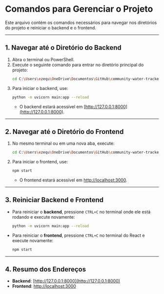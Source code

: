 # Comandos para Gerenciar o Projeto

Este arquivo contém os comandos necessários para navegar nos diretórios do projeto e reiniciar o backend e o frontend.

---

## 1. Navegar até o Diretório do Backend
1. Abra o terminal ou PowerShell.
2. Execute o seguinte comando para entrar no diretório principal do projeto:
   ```bash
   cd C:\Users\ezequ\OneDrive\Documentos\GitHub\community-water-tracker
   ```
3. Para iniciar o backend, use:
   ```bash
   python -m uvicorn main:app --reload
   ```
   - O backend estará acessível em [http://127.0.0.1:8000](http://127.0.0.1:8000).

---

## 2. Navegar até o Diretório do Frontend
1. No mesmo terminal ou em uma nova aba, execute:
   ```bash
   cd C:\Users\ezequ\OneDrive\Documentos\GitHub\community-water-tracker\water-consumption-bot
   ```
2. Para iniciar o frontend, use:
   ```bash
   npm start
   ```
   - O frontend estará acessível em [http://localhost:3000](http://localhost:3000).

---

## 3. Reiniciar Backend e Frontend
- Para reiniciar o **backend**, pressione `CTRL+C` no terminal onde ele está rodando e execute novamente:
  ```bash
  python -m uvicorn main:app --reload
  ```

- Para reiniciar o **frontend**, pressione `CTRL+C` no terminal do React e execute novamente:
  ```bash
  npm start
  ```

---

## 4. Resumo dos Endereços
- **Backend**: [http://127.0.0.1:8000](http://127.0.0.1:8000)
- **Frontend**: [http://localhost:3000](http://localhost:3000)

